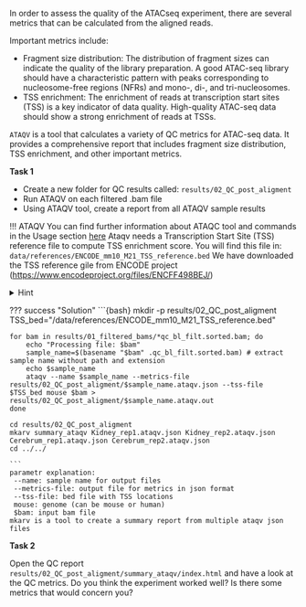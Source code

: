 
In order to assess the quality of the ATACseq experiment, there are several metrics that can be calculated from the aligned reads.

Important metrics include:
 - Fragment size distribution: The distribution of fragment sizes can indicate the quality of the library preparation. A good ATAC-seq library should have a characteristic pattern with peaks corresponding to nucleosome-free regions (NFRs) and mono-, di-, and tri-nucleosomes.
 - TSS enrichment: The enrichment of reads at transcription start sites (TSS) is a key indicator of data quality. High-quality ATAC-seq data should show a strong enrichment of reads at TSSs.

 `ATAQV` is a tool that calculates a variety of QC metrics for ATAC-seq data. It provides a comprehensive report that includes fragment size distribution, TSS enrichment, and other important metrics. 


**Task 1**

- Create a new folder for QC results called: `results/02_QC_post_aligment`
- Run ATAQV on each filtered .bam file 
- Using ATAQV tool, create a report from all ATAQV sample results


!!! ATAQV
    You can find further information about ATAQC tool and commands in the Usage section [here](https://github.com/ParkerLab/ataqv)
    Ataqv needs a Transcription Start Site (TSS) reference file to compute TSS enrichment score. You will find this file in: `data/references/ENCODE_mm10_M21_TSS_reference.bed`
    We have downloaded the TSS reference gile from ENCODE project (https://www.encodeproject.org/files/ENCFF498BEJ/)


<details>
<summary>Hint</summary>
   First run ataqv for each "*qc_bl_filt.sorted.bam" file, important parameters are: --tss-file, mouse, --metrics-file
   Second run mkarv with all "*json" files
</details>

??? success "Solution"
    ```{bash}
    mkdir -p results/02_QC_post_aligment
    TSS_bed="/data/references/ENCODE_mm10_M21_TSS_reference.bed"

    for bam in results/01_filtered_bams/*qc_bl_filt.sorted.bam; do
        echo "Processing file: $bam"
        sample_name=$(basename "$bam" .qc_bl_filt.sorted.bam) # extract sample name without path and extension
        echo $sample_name
        ataqv --name $sample_name --metrics-file results/02_QC_post_aligment/$sample_name.ataqv.json --tss-file $TSS_bed mouse $bam > results/02_QC_post_aligment/$sample_name.ataqv.out
    done

    cd results/02_QC_post_aligment
    mkarv summary_ataqv Kidney_rep1.ataqv.json Kidney_rep2.ataqv.json Cerebrum_rep1.ataqv.json Cerebrum_rep2.ataqv.json 
    cd ../../

    ```
    parametr explanation:  
     --name: sample name for output files  
     --metrics-file: output file for metrics in json format  
     --tss-file: bed file with TSS locations  
     mouse: genome (can be mouse or human)  
     $bam: input bam file  
    mkarv is a tool to create a summary report from multiple ataqv json files


**Task 2**

Open the QC report `results/02_QC_post_aligment/summary_ataqv/index.html` and have a look at the QC metrics. Do you think the experiment worked well? 
Is there some metrics that would concern you?

